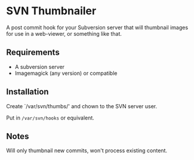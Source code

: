 # SVN Thumbnailer

A post commit hook for your Subversion server that will thumbnail images for use in a web-viewer,
or something like that.

## Requirements

 - A subversion server
 - Imagemagick (any version) or compatible

## Installation

Create `/var/svn/thumbs/' and chown to the SVN server user.

Put in `/var/svn/hooks` or equivalent. 

## Notes

Will only thumbnail new commits, won't process existing content.
